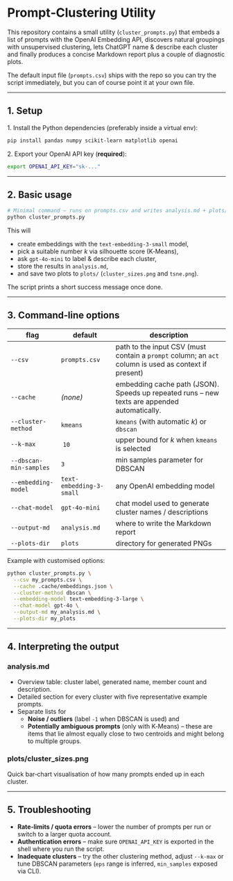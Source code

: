 # Prompt‑Clustering Utility

This repository contains a small utility (`cluster_prompts.py`) that embeds a
list of prompts with the OpenAI Embedding API, discovers natural groupings with
unsupervised clustering, lets ChatGPT name & describe each cluster and finally
produces a concise Markdown report plus a couple of diagnostic plots.

The default input file (`prompts.csv`) ships with the repo so you can try the
script immediately, but you can of course point it at your own file.

---

## 1. Setup

1. Install the Python dependencies (preferably inside a virtual env):

```bash
pip install pandas numpy scikit-learn matplotlib openai
```

2. Export your OpenAI API key (**required**):

```bash
export OPENAI_API_KEY="sk‑..."
```

---

## 2. Basic usage

```bash
# Minimal command – runs on prompts.csv and writes analysis.md + plots/
python cluster_prompts.py
```

This will

- create embeddings with the `text-embedding-3-small` model, 
- pick a suitable number *k* via silhouette score (K‑Means),
- ask `gpt‑4o‑mini` to label & describe each cluster,
- store the results in `analysis.md`,
- and save two plots to `plots/` (`cluster_sizes.png` and `tsne.png`).

The script prints a short success message once done.

---

## 3. Command‑line options

| flag                   | default                  | description                                                                                           |
| ---------------------- | ------------------------ | ----------------------------------------------------------------------------------------------------- |
| `--csv`                | `prompts.csv`            | path to the input CSV (must contain a `prompt` column; an `act` column is used as context if present) |
| `--cache`              | _(none)_                 | embed­ding cache path (JSON). Speeds up repeated runs – new texts are appended automatically.         |
| `--cluster-method`     | `kmeans`                 | `kmeans` (with automatic *k*) or `dbscan`                                                             |
| `--k-max`              |  `10`                    | upper bound for *k* when `kmeans` is selected                                                         |
| `--dbscan-min-samples` | `3`                      | min samples parameter for DBSCAN                                                                      |
| `--embedding-model`    | `text-embedding-3-small` | any OpenAI embedding model                                                                            |
| `--chat-model`         | `gpt-4o-mini`            | chat model used to generate cluster names / descriptions                                              |
| `--output-md`          | `analysis.md`            | where to write the Markdown report                                                                    |
| `--plots-dir`          | `plots`                  | directory for generated PNGs                                                                          |

Example with customised options:

```bash
python cluster_prompts.py \
  --csv my_prompts.csv \
  --cache .cache/embeddings.json \
  --cluster-method dbscan \
  --embedding-model text-embedding-3-large \
  --chat-model gpt-4o \
  --output-md my_analysis.md \
  --plots-dir my_plots
```

---

## 4. Interpreting the output

### analysis.md

- Overview table: cluster label, generated name, member count and description.
- Detailed section for every cluster with five representative example prompts.
- Separate lists for
  - **Noise / outliers** (label `‑1` when DBSCAN is used) and
  - **Potentially ambiguous prompts** (only with K‑Means) – these are items that
    lie almost equally close to two centroids and might belong to multiple
    groups.

### plots/cluster_sizes.png

Quick bar‑chart visualisation of how many prompts ended up in each cluster.

---

## 5. Troubleshooting

- **Rate‑limits / quota errors** – lower the number of prompts per run or switch
  to a larger quota account.
- **Authentication errors** – make sure `OPENAI_API_KEY` is exported in the
  shell where you run the script.
- **Inadequate clusters** – try the other clustering method, adjust `--k-max`
  or tune DBSCAN parameters (`eps` range is inferred, `min_samples` exposed via
  CLI).
